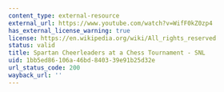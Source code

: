 ```yaml
---
content_type: external-resource
external_url: https://www.youtube.com/watch?v=WifF0kZ0zp4
has_external_license_warning: true
license: https://en.wikipedia.org/wiki/All_rights_reserved
status: valid
title: Spartan Cheerleaders at a Chess Tournament - SNL
uid: 1bb5ed86-106a-46bd-8403-39e91b25d32e
url_status_code: 200
wayback_url: ''
---
```

